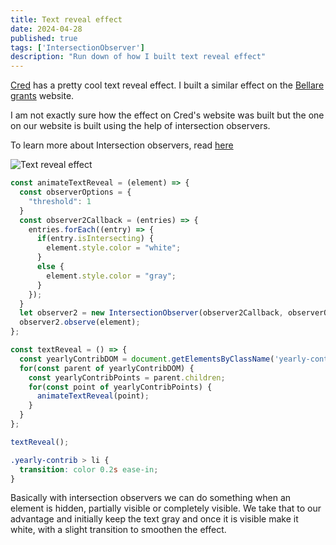 ```yaml
---
title: Text reveal effect
date: 2024-04-28
published: true
tags: ['IntersectionObserver']
description: "Run down of how I built text reveal effect"
---
```


[Cred](https://cred.club) has a pretty cool text reveal effect. I built
a similar effect on the [Bellare grants](https://bellaregrants.netlify.app) website.

I am not exactly sure how the effect on Cred's website was built but the one on
our website is built using the help of intersection observers.

To learn more about Intersection observers, read [here](https://wesbos.com/javascript/06-serious-practice-exercises/scroll-events-and-intersection-observer)

![Text reveal effect](/images/posts/intersection_observer/thumb.png)

```js
const animateTextReveal = (element) => {
  const observerOptions = {
    "threshold": 1
  }
  const observer2Callback = (entries) => {
    entries.forEach((entry) => {
      if(entry.isIntersecting) {
        element.style.color = "white";
      }
      else {
        element.style.color = "gray";
      }
    });
  }
  let observer2 = new IntersectionObserver(observer2Callback, observerOptions);
  observer2.observe(element);
};

const textReveal = () => {
  const yearlyContribDOM = document.getElementsByClassName('yearly-contrib');
  for(const parent of yearlyContribDOM) {
    const yearlyContribPoints = parent.children;
    for(const point of yearlyContribPoints) {
      animateTextReveal(point);
    }
  }
};

textReveal();
```

```css
.yearly-contrib > li {
  transition: color 0.2s ease-in;
}
```

Basically with intersection observers we can do something when an element is
hidden, partially visible or completely visible. We take that to our advantage
and initially keep the text gray and once it is visible make it white, with
a slight transition to smoothen the effect.
